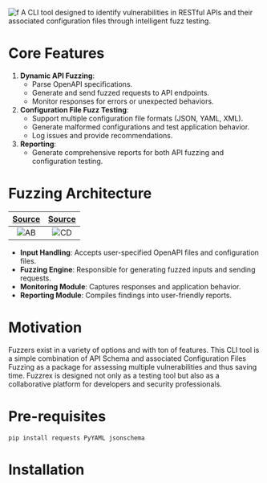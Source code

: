 ![f](https://github.com/user-attachments/assets/ecc42996-b9e9-4e85-8b15-395e36dbd117)
A CLI tool designed to identify vulnerabilities in RESTful APIs and their associated configuration files through intelligent fuzz testing.

# Core Features
1. **Dynamic API Fuzzing**:
    - Parse OpenAPI specifications.
    - Generate and send fuzzed requests to API endpoints.
    - Monitor responses for errors or unexpected behaviors.
2. **Configuration File Fuzz Testing**:
    - Support multiple configuration file formats (JSON, YAML, XML).
    - Generate malformed configurations and test application behavior.
    - Log issues and provide recommendations.
3. **Reporting**:
    - Generate comprehensive reports for both API fuzzing and configuration testing.

# Fuzzing Architecture
| [Source](https://www.fuzzingbook.org/html/Fuzzer.html)  |  [Source](https://dfrws.org/wp-content/uploads/2019/06/pres_gaslight_-_a_comprehensive_fuzzing_architecture_for_memory_forensics_frameworks.pdf) |
:-------------------------:|:------------------------------------:
![AB](https://github.com/user-attachments/assets/c7076971-bb2e-4f79-a5b4-6cca615adad4) | ![CD](https://github.com/user-attachments/assets/cefd9cff-4e32-4f1a-ab54-adbd4e0625a2)
- **Input Handling**: Accepts user-specified OpenAPI files and configuration files.
- **Fuzzing Engine**: Responsible for generating fuzzed inputs and sending requests.
- **Monitoring Module**: Captures responses and application behavior.
- **Reporting Module**: Compiles findings into user-friendly reports.

# Motivation
Fuzzers exist in a variety of options and with ton of features. This CLI tool is a simple combination of API Schema and associated Configuration Files Fuzzing as a package for assessing multiple vulnerabilities and thus saving time. Fuzzrex is designed not only as a testing tool but also as a collaborative platform for developers and security professionals.

# Pre-requisites
`pip install requests PyYAML jsonschema`

# Installation
